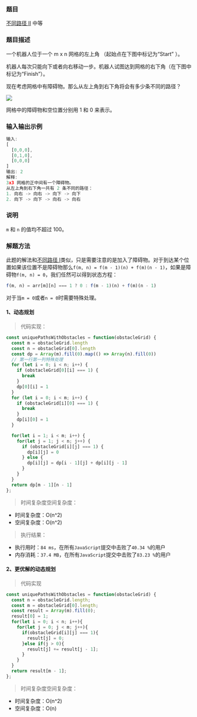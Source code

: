 ### 题目

[不同路径 II](https://leetcode-cn.com/problems/unique-paths-ii/)
中等

### 题目描述
一个机器人位于一个 m x n 网格的左上角 （起始点在下图中标记为“Start” ）。

机器人每次只能向下或者向右移动一步。机器人试图达到网格的右下角（在下图中标记为“Finish”）。

现在考虑网格中有障碍物。那么从左上角到右下角将会有多少条不同的路径？

![](https://assets.leetcode-cn.com/aliyun-lc-upload/uploads/2018/10/22/robot_maze.png)

网格中的障碍物和空位置分别用 1 和 0 来表示。


### 输入输出示例
```js
输入:
[
  [0,0,0],
  [0,1,0],
  [0,0,0]
]
输出: 2
解释:
3x3 网格的正中间有一个障碍物。
从左上角到右下角一共有 2 条不同的路径：
1. 向右 -> 向右 -> 向下 -> 向下
2. 向下 -> 向下 -> 向右 -> 向右
```

### 说明
`m` 和 `n` 的值均不超过 100。

### 解题方法
此题的解法和[不同路径 I](./../3.62.unique-paths/index.md)类似，只是需要注意的是加入了障碍物。对于到达某个位置如果该位置不是障碍物那么`f(m, n) = f(m - 1)(n) + f(m)(n - 1)`，如果是障碍物`f(m, n) = 0`，我们任然可以得到状态方程：
```js
f(m, n) = arr[m][n] === 1 ? 0 : f(m - 1)(n) + f(m)(n - 1)
```
对于当`m = 0`或者`n = 0`时需要特殊处理。

#### 1、动态规划


> 代码实现：

```js
const uniquePathsWithObstacles = function(obstacleGrid) {
  const m = obstacleGrid.length
  const n = obstacleGrid[0].length
  const dp = Array(m).fill(0).map(() => Array(n).fill(0))
  // 第一行第一列特殊处理
  for (let i = 0; i < n; i++) {
    if (obstacleGrid[0][i] === 1) {
      break
    }
    dp[0][i] = 1
  }
  for (let i = 0; i < m; i++) {
    if (obstacleGrid[i][0] === 1) {
      break
    }
    dp[i][0] = 1
  }

  for(let i = 1; i < m; i++) {
    for(let j = 1; j < n; j++) {
      if (obstacleGrid[i][j] === 1) {
        dp[i][j] = 0
      } else {
        dp[i][j] = dp[i - 1][j] + dp[i][j - 1]
      }
    }
  }
  return dp[m - 1][n - 1]
};
```

> 时间复杂度空间复杂度：
- 时间复杂度：O(n^2)
- 空间复杂度：O(n^2)

> 执行结果：

- 执行用时：`84 ms`，在所有`JavaScript`提交中击败了`40.34 %`的用户
- 内存消耗：`37.4 MB`，在所有`JavaScript`提交中击败了`83.23 %`的用户

#### 2、更优解的动态规划

> 代码实现

```js
const uniquePathsWithObstacles = function(obstacleGrid) {
  const n = obstacleGrid.length;
  const m = obstacleGrid[0].length;
  const result = Array(m).fill(0);
  result[0] = 1;
  for(let i = 0; i < n; i++){
    for(let j = 0; j < m; j++){
      if(obstacleGrid[i][j] === 1){
        result[j] = 0;
      }else if(j > 0){
        result[j] += result[j - 1];
      }
    }
  }
  return result[m - 1];
};
```
> 时间复杂度空间复杂度：
- 时间复杂度：O(n^2)
- 空间复杂度：O(n)
